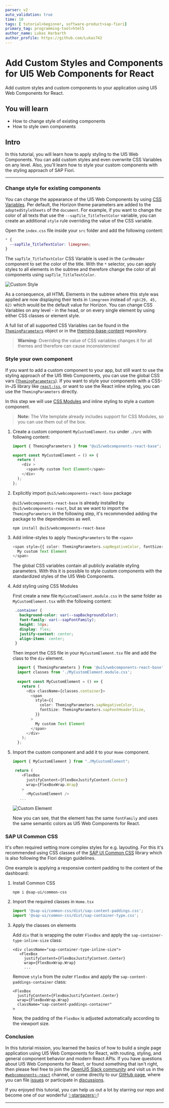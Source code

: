 ```yaml
---
parser: v2
auto_validation: true
time: 10
tags: [ tutorial>beginner, software-product>sap-fiori]
primary_tag: programming-tool>html5
author_name: Lukas Harbarth
author_profile: https://github.com/Lukas742
---
```


# Add Custom Styles and Components for UI5 Web Components for React
<!-- description --> Add custom styles and custom components to your application using UI5 Web Components for React.

## You will learn
-  How to change style of existing components
-  How to style own components


## Intro
In this tutorial, you will learn how to apply styling to the UI5 Web Components. You can add custom styles and even overwrite CSS Variables on any level. Also, you'll learn how to style your custom components with the styling approach of SAP Fiori.


---

### Change style for existing components

You can change the appearance of the UI5 Web Components by using [CSS Variables](https://www.w3schools.com/Css/css3_variables.asp).
Per default, the Horizon theme parameters are added to the `adoptedStyleSheets` of the `document`. 
For example, if you want to change the color of all texts that use the `--sapTile_TitleTextColor` variable, you can create an additional `style` rule overriding the value of the CSS variable.

Open the `index.css` file inside your `src` folder and add the following content:

```CSS
* {
  --sapTile_TitleTextColor: limegreen;
}
```

The `sapTile_TitleTextColor` CSS Variable is used in the `CardHeader` component to set the color of the title. With the `*` selector, you can apply styles to all elements in the subtree and therefore change the color of all components using `sapTile_TitleTextColor`.

![Custom Style](02_customStyle.png)

As a consequence, all HTML Elements in the subtree where this style was applied are now displaying their texts in `limegreen` instead of `rgb(29, 45, 62)` which would be the default value for Horizon. You can change CSS Variables on any level - in the head, or on every single element by using either CSS classes or element style.

A full list of all supported CSS Variables can be found in the [`ThemingParameters`](https://sap.github.io/ui5-webcomponents-react/?path=/docs/knowledge-base-public-utils--docs#theming-parameters) object or in the [theming-base-content](https://github.com/SAP/theming-base-content) repository.

> **Warning:** Overriding the value of CSS variables changes it for all themes and therefore can cause inconsistencies! 


### Style your own component


If you want to add a custom component to your app, but still want to use the styling approach of the UI5 Web Components, you can use the global CSS vars ([`ThemingParameters`](https://sap.github.io/ui5-webcomponents-react/?path=/docs/knowledge-base-public-utils--docs#theming-parameters)). If you want to style your components with a CSS-in-JS library like [`react-jss`](https://cssinjs.org/react-jss), or want to use the React inline styling, you can use the `ThemingParameters` directly.

In this step we will use [CSS Modules](https://github.com/css-modules/css-modules) and inline styling to style a custom component.

> **Note:** The Vite template already includes support for CSS Modules, so you can use them out of the box.

1. Create a custom component `MyCustomElement.tsx` under `./src` with following content:

    ```TypeScript / TSX
    import { ThemingParameters } from "@ui5/webcomponents-react-base";

    export const MyCustomElement = () => {
      return (
        <div >
          <span>My custom Text Element</span>
        </div>
      );
    };
    ```
   
2. Explicitly import `@ui5/webcomponents-react-base` package

   `@ui5/webcomponents-react-base` is already installed by `@ui5/webcomponents-react`, but as we want to import the `ThemingParameters` in the following step, it's recommended adding the package to the dependencies as well.

   ```shell
   npm install @ui5/webcomponents-react-base
   ```

3. Add inline-styles to apply `ThemingParameters` to the `<span>`

    ```TypeScript / TSX
    <span style={{ color: ThemingParameters.sapNegativeColor, fontSize: ThemingParameters.sapFontHeader1Size }}>
      My custom Text Element
    </span>
    ```

    The global CSS variables contain all publicly available styling parameters. With this it is possible to style custom components with the standardized styles of the UI5 Web Components.

4. Add styling using CSS Modules

    First create a new file `MyCustomElement.module.css` in the same folder as `MyCustomElement.tsx` with the following content:

    ```CSS
     .container {
       background-color: var(--sapBackgroundColor);
       font-family: var(--sapFontFamily);
       height: 50px;
       display: flex;
       justify-content: center;
       align-items: center;
     }
    ```
    Then import the CSS file in your `MyCustomElement.tsx` file and add the class to the `div` element.

    ```TypeScript / TSX
      import { ThemingParameters } from '@ui5/webcomponents-react-base';
      import classes from './MyCustomElement.module.css';
      
      export const MyCustomElement = () => {
        return (
          <div className={classes.container}>
            <span
              style={{
                color: ThemingParameters.sapNegativeColor,
                fontSize: ThemingParameters.sapFontHeader1Size,
              }}
            >
              My custom Text Element
            </span>
          </div>
        );
      };
    ```

5. Import the custom component and add it to your `Home` component.

    ```TypeScript / TSX
    import { MyCustomElement } from "./MyCustomElement";
    ```

    ```TypeScript / TSX
     return (
        <FlexBox
          justifyContent={FlexBoxJustifyContent.Center}
          wrap={FlexBoxWrap.Wrap}
        >
          <MyCustomElement />
       ...
    ```
    ![Custom Element](01_customElement.png)

   Now you can see, that the element has the same `fontFamily` and uses the same semantic colors as UI5 Web Components for React.

### SAP UI Common CSS

It's often required setting more complex styles for e.g. layouting. For this it's recommended using CSS classes of the [SAP UI Common CSS](https://sap.github.io/fundamental-styles/?path=/docs/common-css-introduction--docs) library which is also following the Fiori design guidelines.

One example is applying a responsive content padding to the content of the dashboard:

1. Install Common CSS

   ```shell
   npm i @sap-ui/common-css
   ```

2. Import the required classes in `Home.tsx`

   ```ts
   import '@sap-ui/common-css/dist/sap-content-paddings.css';
   import '@sap-ui/common-css/dist/sap-container-type.css';
   ```
3. Apply the classes on elements

   Add `div` that is wrapping the outer `FlexBox` and apply the `sap-container-type-inline-size` class:

   ```tsx
   <div className="sap-container-type-inline-size">
      <FlexBox
        justifyContent={FlexBoxJustifyContent.Center}
        wrap={FlexBoxWrap.Wrap}
        ...
   ```
   
   Remove `style` from the outer `FlexBox` and apply the `sap-content-paddings-container` class:

   ```tsx
   <FlexBox
     justifyContent={FlexBoxJustifyContent.Center}
     wrap={FlexBoxWrap.Wrap}
     className="sap-content-paddings-container"
   >
   ```   
   Now, the padding of the `FlexBox` is adjusted automatically according to the viewport size.

### Conclusion

In this tutorial mission, you learned the basics of how to build a single page application using UI5 Web Components for React, with routing, styling, and general component behavior and modern React APIs.
If you have questions about UI5 Web Components for React, or found something that isn't right, then please feel free to join the [OpenUI5 Slack community](https://ui5-slack-invite.cfapps.eu10.hana.ondemand.com/) and visit us in the [`#webcomponents-react`](https://openui5.slack.com/archives/CSQEJ2J04) channel, or come directly to our [GitHub page](https://github.com/SAP/ui5-webcomponents-react), where you can file [issues](https://github.com/SAP/ui5-webcomponents-react/issues/new/choose) or participate in [discussions](https://github.com/SAP/ui5-webcomponents-react/discussions).

If you enjoyed this tutorial, you can help us out a lot by starring our repo and become one of our wonderful [✨stargazers✨](https://github.com/SAP/ui5-webcomponents-react/stargazers)!



---
